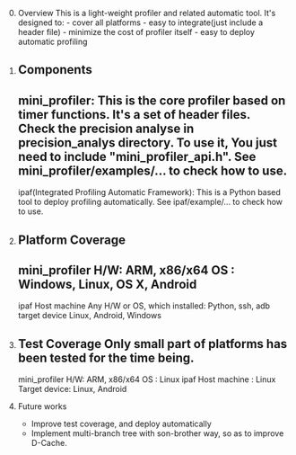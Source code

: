 0. Overview
    This is a light-weight profiler and related automatic tool.
    It's designed to:
        - cover all platforms
        - easy to integrate(just include a header file)
        - minimize the cost of profiler itself
        - easy to deploy automatic profiling

1. Components
    ----
    mini_profiler: 
        This is the core profiler based on timer functions. 
        It's a set of header files. 
        Check the precision analyse in precision_analys directory. 
        To use it, You just need to include "mini_profiler_api.h". 
        See mini_profiler/examples/... to check how to use.
    ----
    ipaf(Integrated Profiling Automatic Framework):
        This is a Python based tool to deploy profiling automatically. 
        See ipaf/example/... to check how to use. 
        
    
2. Platform Coverage
    ----
    mini_profiler
        H/W: ARM, x86/x64
        OS : Windows, Linux, OS X, Android
    ----
    ipaf
        Host machine
            Any H/W or OS, which installed: Python, ssh, adb 
        target device
            Linux, Android, Windows

3. Test Coverage
    Only small part of platforms has been tested for the time being. 
    ----
    mini_profiler
        H/W: ARM, x86/x64
        OS : Linux
    ipaf
        Host machine : Linux
        Target device: Linux, Android
        
4. Future works
    - Improve test coverage, and deploy automatically
    - Implement multi-branch tree with son-brother way, so as to improve D-Cache.  
        
        
            
